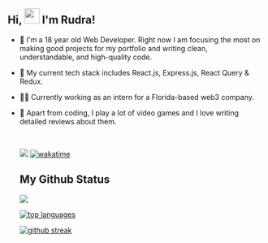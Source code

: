 ## Hi, <img src="https://raw.githubusercontent.com/MartinHeinz/MartinHeinz/master/wave.gif" width="30px"> I'm Rudra!

- 🙋 I'm a 18 year old Web Developer. Right now I am focusing the most on making good projects for my portfolio and writing clean, understandable, and high-quality code.
- 🔧 My current tech stack includes React.js, Express.js, React Query & Redux.
- 🧑‍💻 Currently working as an intern for a Florida-based web3 company.
- 🚀 Apart from coding, I play a lot of video games and I love writing detailed reviews about them.

  <br>

  ![](https://visitor-badge.laobi.icu/badge?page_id=rk03ind.visitor-badge&style=flat-square&color=0088cc)
  [![wakatime](https://wakatime.com/badge/user/a7924e1b-9408-4de7-aac3-b6d8a4e258a1.svg)](https://wakatime.com/@a7924e1b-9408-4de7-aac3-b6d8a4e258a1)

  ## My Github Status

  ![](https://github-profile-summary-cards.vercel.app/api/cards/profile-details?username=rk03ind&theme=tokyonight)

  [![ top languages](https://github-readme-stats.vercel.app/api/top-langs/?username=rk03ind&theme=tokyonight)](https://github.com/anuraghazra/github-readme-stats)

  [![github streak](https://github-readme-streak-stats.herokuapp.com/?user=rk03ind&theme=tokyonight)](https://github.com/DenverCoder1/github-readme-streak-stats)
